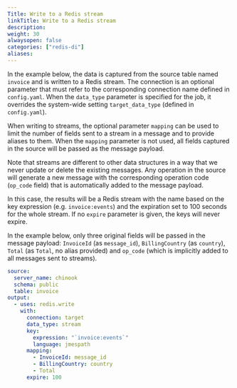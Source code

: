 ```yaml
---
Title: Write to a Redis stream
linkTitle: Write to a Redis stream
description:
weight: 30
alwaysopen: false
categories: ["redis-di"]
aliases: 
---
```


In the example below, the data is captured from the source table named `invoice` and is written to a Redis stream. The connection is an optional parameter that must refer to the corresponding connection name defined in `config.yaml`. 
When the `data_type` parameter is specified for the job, it overrides the system-wide setting `target_data_type` (defined in `config.yaml`). 

When writing to streams, the optional parameter `mapping` can be used to limit the number of fields sent to a stream in a message and to provide aliases to them. When the `mapping` parameter is not used, all fields captured in the source will be passed as the message payload. 

Note that streams are different to other data structures in a way that we never update or delete the existing messages. Any operation in the source will generate a new message with the corresponding operation code (`op_code` field) that is automatically added to the message payload. 

In this case, the results will be a Redis stream with the name based on the key expression (e.g. `invoice:events`) and the expiration set to 100 seconds for the whole stream. If no `expire` parameter is given, the keys will never expire. 

In the example below, only three original fields will be passed in the message payload: `InvoiceId` (as `message_id`), `BillingCountry` (as `country`), `Total` (as `Total`, no alias provided) and `op_code` (which is implicitly added to all messages sent to streams).    

```yaml
source:
  server_name: chinook
  schema: public
  table: invoice
output:
  - uses: redis.write
    with:
      connection: target
      data_type: stream
      key:
        expression: "`invoice:events`"
        language: jmespath
      mapping:
        - InvoiceId: message_id
        - BillingCountry: country
        - Total
      expire: 100
```